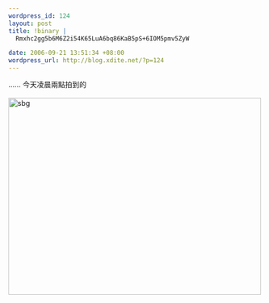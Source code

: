 ```yaml
--- 
wordpress_id: 124
layout: post
title: !binary |
  Rmxhc2gg5b6M6Z2i54K65LuA6bq86KaB5pS+6IOM5pmv5ZyW

date: 2006-09-21 13:51:34 +08:00
wordpress_url: http://blog.xdite.net/?p=124
---
```

...... 今天凌晨兩點拍到的<br /><br /><a title="Photo Sharing" href="http://www.flickr.com/photos/14765209@N00/248407586/"><img width="500" height="390" alt="sbg" src="http://static.flickr.com/96/248407586_8755011e0d.jpg" /></a>
